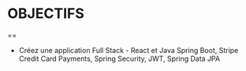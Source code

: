 # OBJECTIFS
==

+ Créez une application Full Stack - React et Java Spring Boot, Stripe Credit Card Payments, Spring Security, JWT, Spring Data JPA